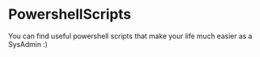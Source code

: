 # PowershellScripts

You can find useful powershell scripts that make your life much easier as a SysAdmin :)
